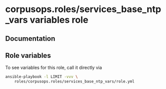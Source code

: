 # corpusops.roles/services_base_ntp_vars variables role
## Documentation

## Role variables
To see variables for this role, call it directly via
```bash
ansible-playbook -l LIMIT -vvv \
    roles/corpusops.roles/services_base_ntp_vars/role.yml
```
